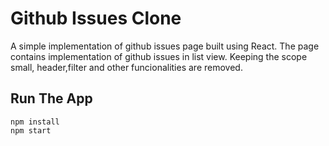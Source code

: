 # Github Issues Clone

A simple implementation of github issues page built using React. The page contains implementation of github issues in list view. Keeping the scope small, header,filter and other funcionalities are removed. 

## Run The App

```
npm install
npm start
```
